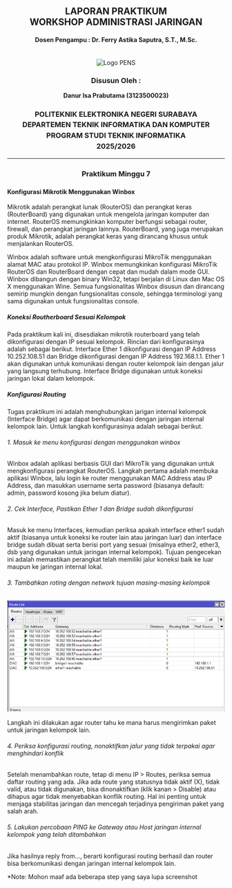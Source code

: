<div align="center">
  <h2 style="text-align: center;font-weight: bold">LAPORAN PRAKTIKUM <br/> WORKSHOP ADMINISTRASI JARINGAN</br></h2>
  <h4 style="text-align: center;">Dosen Pengampu : Dr. Ferry Astika Saputra, S.T., M.Sc.</h4>
</div>
<br />
<div align="center">
  <img src="https://upload.wikimedia.org/wikipedia/id/4/44/Logo_PENS.png" alt="Logo PENS">
  <h3 style="text-align: center;">Disusun Oleh : </h3>
  <p style="text-align: center;">
    <strong>Danur Isa Prabutama (3123500023)</strong><br>
  </p>

<h3 style="text-align: center;line-height: 1.5; text-transform: uppercase">Politeknik Elektronika Negeri Surabaya<br>Departemen Teknik Informatika Dan Komputer<br>Program Studi Teknik Informatika<br>2025/2026</h3>
  <hr>
</div>

<h3 style="text-align: center;line-height: 1.5">Praktikum Minggu 7</h3>

#### Konfigurasi Mikrotik Menggunakan Winbox

Mikrotik adalah perangkat lunak (RouterOS) dan perangkat keras (RouterBoard) yang digunakan untuk mengelola jaringan komputer dan internet. RouterOS memungkinkan komputer berfungsi sebagai router, firewall, dan perangkat jaringan lainnya. RouterBoard, yang juga merupakan produk Mikrotik, adalah perangkat keras yang dirancang khusus untuk menjalankan RouterOS.

Winbox adalah software untuk mengkonfigurasi MikroTik menggunakan alamat MAC atau protokol IP. Winbox memungkinkan konfigurasi MikroTik RouterOS dan RouterBoard dengan cepat dan mudah dalam mode GUI. Winbox dibangun dengan binary Win32, tetapi berjalan di Linux dan Mac OS X menggunakan Wine. Semua fungsionalitas Winbox disusun dan dirancang semirip mungkin dengan fungsionalitas console, sehingga terminologi yang sama digunakan untuk fungsionalitas console.

##### Koneksi Routherboard Sesuai Kelompok

Pada praktikum kali ini, disesdiakan mikrotik routerboard yang telah dikonfigurasi dengan IP sesuai kelompok. Rincian dari konfigurasinya adalah sebagai berikut. Interface Ether 1 dikonfigurasi dengan IP Address 10.252.108.51 dan Bridge dikonfigurasi dengan IP Address 192.168.1.1. Ether 1 akan digunakan untuk komunikasi dengan router kelompok lain dengan jalur yang langsung terhubung. Interface Bridge digunakan untuk koneksi jaringan lokal dalam kelompok.

##### Konfigurasi Routing

Tugas praktikum ini adalah menghubungkan jarigan internal kelompok (Interface Bridge) agar dapat berkomunikasi dengan jaringan internal kelompok lain. Untuk langkah konfigurasinya adalah sebagai berikut.

###### 1. Masuk ke menu konfigurasi dengan menggunakan winbox

Winbox adalah aplikasi berbasis GUI dari MikroTik yang digunakan untuk mengkonfigurasi perangkat RouterOS. Langkah pertama adalah membuka aplikasi Winbox, lalu login ke router menggunakan MAC Address atau IP Address, dan masukkan username serta password (biasanya default: admin, password kosong jika belum diatur).

###### 2. Cek Interface, Pastikan Ether 1 dan Bridge sudah dikonfigurasi

Masuk ke menu Interfaces, kemudian periksa apakah interface ether1 sudah aktif (biasanya untuk koneksi ke router lain atau jaringan luar) dan interface bridge sudah dibuat serta berisi port yang sesuai (misalnya ether2, ether3, dsb yang digunakan untuk jaringan internal kelompok).
Tujuan pengecekan ini adalah memastikan perangkat telah memiliki jalur koneksi baik ke luar maupun ke jaringan internal lokal.

###### 3. Tambahkan roting dengan network tujuan masing-masing kelompok

![alt text](assets/routing.png)

Langkah ini dilakukan agar router tahu ke mana harus mengirimkan paket untuk jaringan kelompok lain.

###### 4. Periksa konfigurasi routing, nonaktifkan jalur yang tidak terpakai agar menghindari konflik

Setelah menambahkan route, tetap di menu IP > Routes, periksa semua daftar routing yang ada.
Jika ada route yang statusnya tidak aktif (X), tidak valid, atau tidak digunakan, bisa dinonaktifkan (klik kanan > Disable) atau dihapus agar tidak menyebabkan konflik routing.
Hal ini penting untuk menjaga stabilitas jaringan dan mencegah terjadinya pengiriman paket yang salah arah.

###### 5. Lakukan percobaan PING ke Gateway atau Host jaringan internal kelompok yang telah ditambahkan

Jika hasilnya reply from..., berarti konfigurasi routing berhasil dan router bisa berkomunikasi dengan jaringan internal kelompok lain.

\*Note: Mohon maaf ada beberapa step yang saya lupa screenshot
